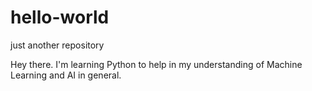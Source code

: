 # hello-world
just another repository

Hey there. I'm learning Python to help in my understanding of Machine Learning and AI in general.
